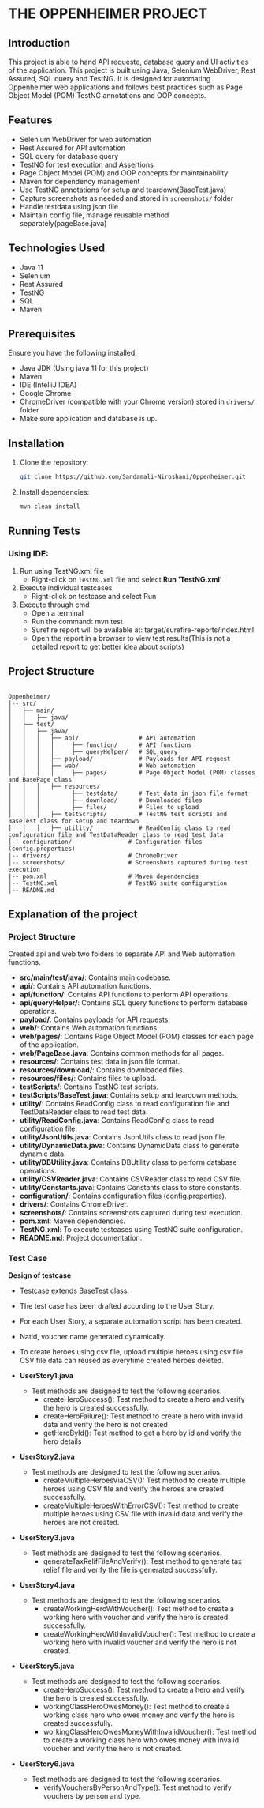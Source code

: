 # THE OPPENHEIMER PROJECT

## Introduction
This project is able to hand API requeste, database query and UI activities of the application.
This project is built using Java, Selenium WebDriver, Rest Assured, SQL query and TestNG.
It is designed for automating Oppenheimer web applications and follows best practices such as 
Page Object Model (POM) 
TestNG annotations and
OOP concepts.

## Features
- Selenium WebDriver for web automation
- Rest Assured for API automation
- SQL query for database query
- TestNG for test execution and Assertions
- Page Object Model (POM) and OOP concepts for maintainability
- Maven for dependency management
- Use TestNG annotations for setup and teardown(BaseTest.java)
- Capture screenshots as needed and stored in `screenshots/` folder
- Handle testdata using json file
- Maintain config file, manage reusable method separately(pageBase.java)

## Technologies Used
- Java 11
- Selenium
- Rest Assured
- TestNG
- SQL
- Maven

## Prerequisites
Ensure you have the following installed:
- Java JDK (Using java 11 for this project)
- Maven
- IDE (IntelliJ IDEA)
- Google Chrome
- ChromeDriver (compatible with your Chrome version) stored in `drivers/` folder
- Make sure application and database is up.

## Installation
1. Clone the repository:
   ```sh
   git clone https://github.com/Sandamali-Niroshani/Oppenheimer.git
   ```
2. Install dependencies:
   ```sh
   mvn clean install
   ```
## Running Tests
### Using IDE:
1. Run using TestNG.xml file
    - Right-click on `TestNG.xml` file and select **Run 'TestNG.xml'**
2. Execute individual testcases 
    - Right-click on testcase and select Run
3. Execute through cmd
    - Open a terminal
    - Run the command: mvn test
    - Surefire report will be available at: target/surefire-reports/index.html
    - Open the report in a browser to view test results(This is not a detailed report to get better idea about scripts)

## Project Structure
```

Oppenheimer/
│-- src/
│   ├── main/
│   │   ├── java/
│   ├── test/
│   │   ├── java/
│   │   │   ├── api/                 # API automation
│   │   │   │     ├── function/      # API functions
│   │   │   │     ├── queryHelper/   # SQL query
│   │   │   ├── payload/             # Payloads for API request
│   │   │   ├── web/                 # Web automation
│   │   │   │     ├── pages/         # Page Object Model (POM) classes and BasePage class
│   │   │   ├── resources/           
│   │   │         ├── testdata/      # Test data in json file format
│   │   │         ├── download/      # Downloaded files
│   │   │         ├── files/         # Files to upload
│   │   │   ├── testScripts/         # TestNG test scripts and BaseTest class for setup and teardown         
│   │   │   ├── utility/             # ReadConfig class to read configuration file and TestDataReader class to read test data                                  
│-- configuration/                # Configuration files (config.properties) 
│-- drivers/                      # ChromeDriver
│-- screenshots/                  # Screenshots captured during test execution
|-- pom.xml                       # Maven dependencies
│-- TestNG.xml                    # TestNG suite configuration
│-- README.md
```

## Explanation of the project
### Project Structure
Created api and web two folders to separate API and Web automation functions.

- **src/main/test/java/**: Contains main codebase.
- **api/**: Contains API automation functions.
- **api/function/**: Contains API functions to perform API operations.
- **api/queryHelper/**: Contains SQL query functions to perform database operations.
- **payload/**: Contains payloads for API requests.
- **web/**: Contains Web automation functions.
- **web/pages/**: Contains Page Object Model (POM) classes for each page of the application. 
- **web/PageBase.java**: Contains common methods for all pages.
- **resources/**: Contains test data in json file format.
- **resources/download/**: Contains downloaded files.
- **resources/files/**: Contains files to upload.
- **testScripts/**: Contains TestNG test scripts.
- **testScripts/BaseTest.java**: Contains setup and teardown methods.
- **utility/**: Contains ReadConfig class to read configuration file and TestDataReader class to read test data.
- **utility/ReadConfig.java**: Contains ReadConfig class to read configuration file.
- **utility/JsonUtils.java**: Contains JsonUtils class to read json file.
- **utility/DynamicData.java**: Contains DynamicData class to generate dynamic data.
- **utility/DBUtility.java**: Contains DBUtility class to perform database operations.
- **utility/CSVReader.java**: Contains CSVReader class to read CSV file.
- **utility/Constants.java**: Contains Constants class to store constants.
- **configuration/**: Contains configuration files (config.properties). 
- **drivers/**: Contains ChromeDriver.
- **screenshots/**: Contains screenshots captured during test execution.
- **pom.xml**: Maven dependencies.
- **TestNG.xml**: To execute testcases using TestNG suite configuration.
- **README.md**: Project documentation.


### Test Case

**Design of testcase**

- Testcase extends BaseTest class.
- The test case has been drafted according to the User Story.
- For each User Story, a separate automation script has been created.
- Natid, voucher name generated dynamically.
- To create heroes using csv file, upload multiple heroes using csv file. CSV file data
can reused as everytime created heroes deleted.

- **UserStory1.java**
    - Test methods are designed to test the following scenarios.
        - createHeroSuccess(): Test method to create a hero and verify the hero is created successfully.
        - createHeroFailure(): Test method to create a hero with invalid data and verify the hero is not created
        - getHeroById(): Test method to get a hero by id and verify the hero details


- **UserStory2.java**
     - Test methods are designed to test the following scenarios.
         - createMultipleHeroesViaCSV(): Test method to create multiple heroes using CSV file and verify the heroes are created successfully.
         - createMultipleHeroesWithErrorCSV(): Test method to create multiple heroes using CSV file with invalid data and verify the heroes are not created.


- **UserStory3.java**
    - Test methods are designed to test the following scenarios.
         - generateTaxRelifFileAndVerify(): Test method to generate tax relief file and verify the file is generated successfully.


- **UserStory4.java**
     - Test methods are designed to test the following scenarios.
         - createWorkingHeroWithVoucher(): Test method to create a working hero with voucher and verify the hero is created successfully.
         - createWorkingHeroWithInvalidVoucher(): Test method to create a working hero with invalid voucher and verify the hero is not created.


- **UserStory5.java**
    - Test methods are designed to test the following scenarios.
         - createHeroSuccess(): Test method to create a hero and verify the hero is created successfully.
         - workingClassHeroOwesMoney(): Test method to create a working class hero who owes money and verify the hero is created successfully.
         - workingClassHeroOwesMoneyWithInvalidVoucher(): Test method to create a working class hero who owes money with invalid voucher and verify the hero is not created.


- **UserStory6.java**
     - Test methods are designed to test the following scenarios.
         - verifyVouchersByPersonAndType(): Test method to verify vouchers by person and type.




